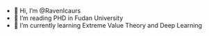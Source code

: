 - 👋 Hi, I’m @RavenIcaurs
- 👀 I’m reading PHD in Fudan University
- 🌱 I’m currently learning Extreme Value Theory and Deep Learning

<!---
RavenIcaurs/RavenIcaurs is a ✨ special ✨ repository because its `README.md` (this file) appears on your GitHub profile.
You can click the Preview link to take a look at your changes.
--->
